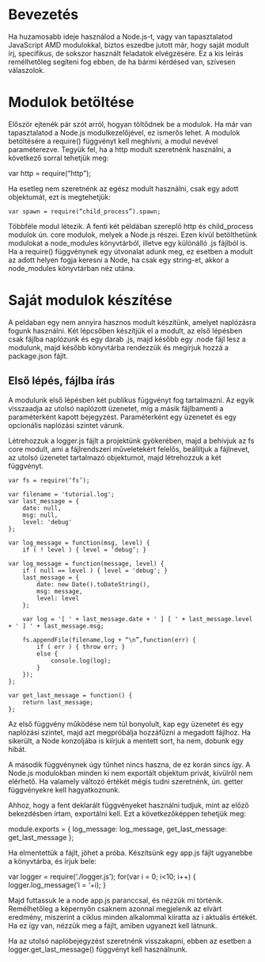 Bevezetés
==

Ha huzamosabb ideje használod a Node.js-t, vagy van tapasztalatod JavaScript AMD modulokkal, biztos eszedbe jutott már, hogy saját modult írj, specifikus, de sokszor használt feladatok elvégzésére. Ez a kis leírás remélhetőleg segíteni fog ebben, de ha bármi kérdésed van, szívesen válaszolok.

Modulok betöltése
==

Először ejtenék pár szót arról, hogyan töltődnek be a modulok. Ha már van tapasztalatod a Node.js modulkezelőjével, ez ismerős lehet. A modulok betöltésére a require() függvényt kell meghívni, a modul nevével paraméterezve. Tegyük fel, ha a http modult szeretnénk használni, a következő sorral tehetjük meg:

  var http = require(“http”);

Ha esetleg nem szeretnénk az egész modult használni, csak egy adott objektumát, ezt is megtehetjük:

	var spawn = require(“child_process”).spawn;

Többféle modul létezik. A fenti két példában szereplő http és child_process modulok ún. core modulok, melyek a Node.js részei. Ezen kívül betölthetünk modulokat a node_modules könyvtárból, illetve egy különálló .js fájlból is.
Ha a require() függvénynek egy útvonalat adunk meg, ez esetben a modult az adott helyen fogja keresni a Node, ha csak egy string-et, akkor a node_modules könyvtárban néz utána.

Saját modulok készítése
==

A peldaban egy nem annyira hasznos modult készítünk, amelyet naplózásra fogunk használni. Két lépcsőben készítjük el a modult, az első lépésben csak fájlba naplózunk és egy darab .js, majd később egy .node fájl lesz a modulunk, majd később könyvtárba rendezzük és megírjuk hozzá a package.json fájlt.

Első lépés, fájlba írás
--

A modulunk első lépésben két publikus függvényt fog tartalmazni. Az egyik visszaadja az utolsó naplózott üzenetet, míg a másik fájlbamenti a paraméterként kapott bejegyzést. Paraméterként egy üzenetet és egy opcionális naplózási szintet várunk.
 
Létrehozzuk a logger.js fájlt a projektünk gyökerében, majd a behívjuk az fs core modult, ami a fájlrendszeri műveletekért felelős, beállítjuk a fájlnevet, az utolsó üzenetet tartalmazó objektumot, majd létrehozzuk a két függvényt.

	var fs = require(‘fs’);

	var filename = 'tutorial.log';
	var last_message = {
		date: null,
		msg: null,
		level: 'debug'
	};

	var log_message = function(msg, level) {
		if ( ! level ) { level = ‘debug’; }

	var log_message = function(message, level) {
		if ( null == level ) { level = 'debug'; }
		last_message = {
			date: new Date().toDateString(),
			msg: message,
			level: level
		};
		
		var log = '[ ' + last_message.date + ' ] [ ' + last_message.level + ' ] ' + last_message.msg;

		fs.appendFile(filename,log + “\n”,function(err) {
			if ( err ) { throw err; }
			else {
				console.log(log);
			}
		});
	};

	var get_last_message = function() {
		return last_message;
	};

Az első függvény működése nem túl bonyolult, kap egy üzenetet és egy naplózási szintet, majd azt megpróbálja hozzáfűzni a megadott fájlhoz. Ha sikerült, a Node konzoljába is kiírjuk a mentett sort, ha nem, dobunk egy hibát.

A második függvénynek úgy tűnhet nincs haszna, de ez korán sincs így. A Node.js modulokban minden ki nem exportált objektum privát, kívülről nem elérhető. Ha valamely változó értékét mégis tudni szeretnénk, ún. getter függvényekre kell hagyatkoznunk.	

Ahhoz, hogy a fent deklarált függvényeket használni tudjuk, mint az előző bekezdésben írtam, exportálni kell. Ezt a következőképpen tehetjük meg:

module.exports = {
	log_message: log_message,
	get_last_message: get_last_message
};

Ha elmentettük a fájlt, jöhet a próba. Készítsünk egy app.js fájlt ugyanebbe a könyvtárba, és írjuk bele:

var logger = require(‘./logger.js’);
for(var i = 0; i<10; i++) {
	logger.log_message(‘i = ‘+i);
}

Majd futtassuk le a node app.js paranccsal, és nézzük mi történik. Remélhetőleg a képernyőn csaknem azonnal megjelenik az elvárt eredmény, miszerint a ciklus minden alkalommal kiiratta az i aktuális értékét. Ha ez így van, nézzük meg a fájlt, amiben ugyanezt kell látnunk.

Ha az utolsó naplóbejegyzést szeretnénk visszakapni, ebben az esetben a logger.get_last_message() függvényt kell használnunk.
